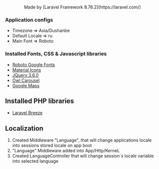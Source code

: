 <p align="center">Made by [Laravel Framework 8.76.2](https://laravel.com/)</p> 

### Application configs
- Timezone => Asia/Dushanbe
- Default Locale => ru
- Main Font => Roboto

### Installed Fonts, CSS & Javascript libraries
- [Roboto Google Fonts](https://fonts.google.com/specimen/Roboto)
- [Material Icons](https://fonts.google.com/icons)
- [JQuery 3.6.0](https://jquery.com/)
- [Owl Carousel](https://owlcarousel2.github.io/OwlCarousel2/)
- [Google Maps](https://developers.google.com/maps/documentation/javascript/overview)

## Installed PHP libraries
- [Laravel Breeze](https://laravel.com/docs/8.x/starter-kits)

## Localization
1. Created Middleware "Language", that will change applications locale into sessions stored locale on app boot
2. "Language" Middleware added into App/Http/KerneL
3. Created LanguageController that will change session`s locale variable into selected language